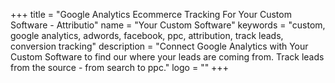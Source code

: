 +++
title = "Google Analytics Ecommerce Tracking For Your Custom Software - Attributio"
name = "Your Custom Software"
keywords = "custom, google analytics, adwords, facebook, ppc, attribution, track leads, conversion tracking"
description = "Connect Google Analytics with Your Custom Software to find our where your leads are coming from. Track leads from the source - from search to ppc."
logo = ""
+++
